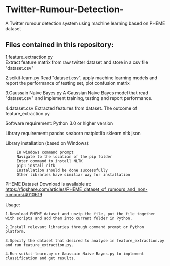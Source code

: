 # Twitter-Rumour-Detection-
A Twitter rumour detection system using machine learning based on PHEME dataset

## Files contained in this repository:
1.feature_extraction.py<br>
Extract feature matrix from raw twitter dataset and store in a csv file "dataset.csv"
    
2.scikit-learn.py
Read "dataset.csv", apply machine learning models and report the performance of testing set, plot confusion matrix
    
3.Gaussain Naive Bayes.py
A Gaussian Naive Bayes model that read "dataset.csv" and implement training, testing and report performance.
    
4.dataset.csv
Extracted features from dataset. The outcome of feature_extraction.py


Software requirement: Python 3.0 or higher version

Library requirement: pandas seaborn matplotlib sklearn nltk json

Library installation (based on Windows):

         In windows command prompt
         Navigate to the location of the pip folder
         Enter command to install NLTK
         pip3 install nltk
         Installation should be done successfully
         Other libraries have similiar way for installation
         
PHEME Dataset Download is available at: https://figshare.com/articles/PHEME_dataset_of_rumours_and_non-rumours/4010619

Usage:

    1.Download PHEME dataset and unzip the file, put the file together with scripts and add them into current folder in Python.
    
    2.Install relevant libraries through command prompt or Python platform.
    
    3.Specify the dataset that desired to analyse in feature_extraction.py and run feature_extraction.py.
    
    4.Run scikit-learn.py or Gaussain Naive Bayes.py to implement classification and get results.
